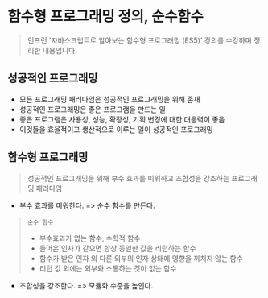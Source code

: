 # 함수형 프로그래밍 정의, 순수함수
> 인프런 '자바스크립트로 알아보는 함수형 프로그래밍 (ES5)' 강의를 수강하며 정리한 내용입니다.

## 성공적인 프로그래밍
- 모든 프로그래밍 패러다임은 성공적인 프로그래밍을 위해 존재
- 성공적인 프로그래밍은 좋은 프로그램을 만드는 일
- 좋은 프로그램은 사용성, 성능, 확장성, 기획 변경에 대한 대응력이 좋음
- 이것들을 효율적이고 생산적으로 이루는 일이 성공적인 프로그래밍


## 함수형 프로그래밍
> 성공적인 프로그래밍을 위해 부수 효과를 미워하고 조합성을 강조하는 프로그래밍 패러다임
- 부수 효과를 미워한다. => 순수 함수를 만든다.
> `순수 함수`
> - 부수효과가 없는 함수, 수학적 함수
> - 들어온 인자가 같으면 항상 동일한 값을 리턴하는 함수
> - 함수가 받은 인자 외 다른 외부의 인자 상태에 영향을 끼치지 않는 함수
> - 리턴 값 외에는 외부와 소통하는 것이 없는 함수
- 조합성을 강조한다. => 모듈화 수준을 높인다.
